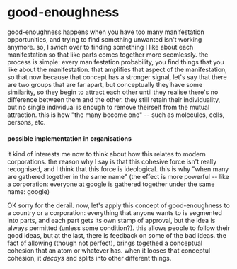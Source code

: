 # good-enoughness

good-enoughness happens when you have too many manifestation opportunities, and trying to find something unwanted isn't working anymore. so, I swich over to finding something I like about each manifestation so that like parts comes together more seemlessly. the process is simple: every manifestation probability, you find things that you like about the manifestation. that amplifies that aspect of the manifestation, so that now because that concept has a stronger signal, let's say that there are two groups that are far apart, but conceptually they have some similarity, so they begin to attract each other until they realise there's no difference between them and the other. they still retain their individuality, but no single individual is enough to remove theirself from the mutual attraction. this is how "the many become one" -- such as molecules, cells, persons, etc.

#### possible implementation in organisations

it kind of interests me now to think about how this relates to modern corporations. the reason why I say is that this cohesive force isn't really recognised, and I think that this force is ideological. this is why "when many are gathered together in the same name" (the effect is more powerful -- like a corporation: everyone at google is gathered together under the same name: google)

OK sorry for the derail. now, let's apply this concept of good-enoughness to a country or a corporation: everything that anyone wants to is segmented into parts, and each part gets its own stamp of approval, but the idea is always permitted (unless some condition?). this allows people to follow their good ideas, but at the last, there is feedback on some of the bad ideas. the fact of allowing (though not perfect), brings togethed a conceptual cohesion that an atom or whatever has. when it looses that conceptul cohesion, it *decays* and splits into other different things.
